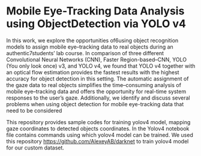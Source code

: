 # Mobile Eye-Tracking Data Analysis using ObjectDetection via YOLO v4

 In this work, we explore the opportunities of6using object recognition models to assign mobile eye–tracking data to real objects during an authentic7students’ lab course.  In comparison of three different Convolutional Neural Networks (CNN), Faster Region-based–CNN, YOLO (You only look once) v3, and YOLO v4, we found that YOLO v4 together with an optical flow estimation provides the fastest results with the highest accuracy for object detection in this setting. The automatic assignment of the gaze data to real objects simplifies the time–consuming analysis of mobile eye–tracking data and offers the opportunity for real-time system responses to the user’s gaze. Additionally, we identify and discuss several problems when using object detection for mobile eye-tracking data that need to be considered


This repository provides sample codes for training yolov4 model, mapping gaze coordinates to detected objects coordinates.
In the Yolov4 notebook file contains commands using which yolov4 model can be trained. 
We used this repository https://github.com/AlexeyAB/darknet to train yolov4 model for our custom dataset.
